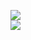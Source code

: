 [![](https://img.shields.io/badge/Made%20With-Github%20Spray-lightgrey.svg?style=for-the-badge&logo=github)](https://github.com/Annihil/github-spray#22503)  
[![](https://i.imgur.com/2DrTn0Z.gif)](https://github.com/Annihil/github-spray)